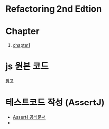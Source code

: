 # Refactoring 2nd Edtion

# Chapter
1. [chapter1](docs/chapter1.md)

# js 원본 코드
[참고](https://github.com/Youngerjesus/refactoring-2nd-edition/blob/master/document/chapter-01/README.md)

# 테스트코드 작성 (AssertJ)
* [AssertJ 공식문서](https://assertj.github.io/doc/)
* 